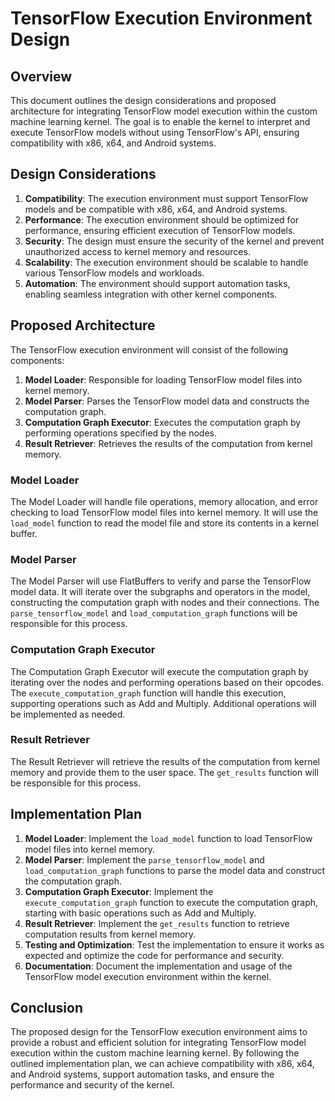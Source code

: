 # TensorFlow Execution Environment Design

## Overview
This document outlines the design considerations and proposed architecture for integrating TensorFlow model execution within the custom machine learning kernel. The goal is to enable the kernel to interpret and execute TensorFlow models without using TensorFlow's API, ensuring compatibility with x86, x64, and Android systems.

## Design Considerations
1. **Compatibility**: The execution environment must support TensorFlow models and be compatible with x86, x64, and Android systems.
2. **Performance**: The execution environment should be optimized for performance, ensuring efficient execution of TensorFlow models.
3. **Security**: The design must ensure the security of the kernel and prevent unauthorized access to kernel memory and resources.
4. **Scalability**: The execution environment should be scalable to handle various TensorFlow models and workloads.
5. **Automation**: The environment should support automation tasks, enabling seamless integration with other kernel components.

## Proposed Architecture
The TensorFlow execution environment will consist of the following components:
1. **Model Loader**: Responsible for loading TensorFlow model files into kernel memory.
2. **Model Parser**: Parses the TensorFlow model data and constructs the computation graph.
3. **Computation Graph Executor**: Executes the computation graph by performing operations specified by the nodes.
4. **Result Retriever**: Retrieves the results of the computation from kernel memory.

### Model Loader
The Model Loader will handle file operations, memory allocation, and error checking to load TensorFlow model files into kernel memory. It will use the `load_model` function to read the model file and store its contents in a kernel buffer.

### Model Parser
The Model Parser will use FlatBuffers to verify and parse the TensorFlow model data. It will iterate over the subgraphs and operators in the model, constructing the computation graph with nodes and their connections. The `parse_tensorflow_model` and `load_computation_graph` functions will be responsible for this process.

### Computation Graph Executor
The Computation Graph Executor will execute the computation graph by iterating over the nodes and performing operations based on their opcodes. The `execute_computation_graph` function will handle this execution, supporting operations such as Add and Multiply. Additional operations will be implemented as needed.

### Result Retriever
The Result Retriever will retrieve the results of the computation from kernel memory and provide them to the user space. The `get_results` function will be responsible for this process.

## Implementation Plan
1. **Model Loader**: Implement the `load_model` function to load TensorFlow model files into kernel memory.
2. **Model Parser**: Implement the `parse_tensorflow_model` and `load_computation_graph` functions to parse the model data and construct the computation graph.
3. **Computation Graph Executor**: Implement the `execute_computation_graph` function to execute the computation graph, starting with basic operations such as Add and Multiply.
4. **Result Retriever**: Implement the `get_results` function to retrieve computation results from kernel memory.
5. **Testing and Optimization**: Test the implementation to ensure it works as expected and optimize the code for performance and security.
6. **Documentation**: Document the implementation and usage of the TensorFlow model execution environment within the kernel.

## Conclusion
The proposed design for the TensorFlow execution environment aims to provide a robust and efficient solution for integrating TensorFlow model execution within the custom machine learning kernel. By following the outlined implementation plan, we can achieve compatibility with x86, x64, and Android systems, support automation tasks, and ensure the performance and security of the kernel.
